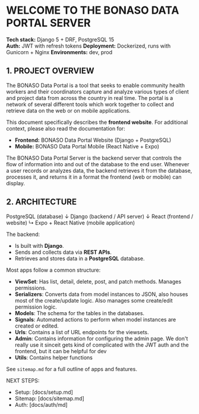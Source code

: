 # WELCOME TO THE BONASO DATA PORTAL SERVER

**Tech stack:** Django 5 + DRF, PostgreSQL 15  
**Auth:** JWT with refresh tokens 
**Deployment:** Dockerized, runs with Gunicorn + Nginx
**Environments:** dev, prod 

## 1. PROJECT OVERVIEW
The BONASO Data Portal is a tool that seeks to enable community health workers and their coordinators capture and analyze various types of client and project data from across the country in real time. The portal is a network of several different tools which work together to collect and retrieve data on the web or on mobile applications. 

This document specifically describes the **frontend website**. For additional context, please also read the documentation for:  
- **Frontend:** BONASO Data Portal Website (Django + PostgreSQL)  
- **Mobile:** BONASO Data Portal Mobile (React Native + Expo)  

The BONASO Data Portal Server is the backend server that controls the flow of information into and out of the database to the end user. Whenever a user records or analyzes data, the backend retrieves it from the database, processes it, and returns it in a format the frontend (web or mobile) can display.

## 2. ARCHITECTURE
PostgreSQL (database)
        ↓
Django (backend / API server)
        ↓
React (frontend / website)
    ↳ Expo + React Native (mobile application)

The backend:
- Is built with **Django**.  
- Sends and collects data via **REST APIs**.  
- Retrieves and stores data in a **PostgreSQL** database. 

Most apps follow a common structure:  
- **ViewSet**: Has list, detail, delete, post, and patch methods. Manages permissions. 
- **Serializers**: Converts data from model instances to JSON, also houses most of the create/update logic. Also manages some create/edit permission logic.  
- **Models**: The schema for the tables in the databases. 
- **Signals**: Automated actions to perform when model instances are created or edited. 
- **Urls**: Contains a list of URL endpoints for the viewsets.
- **Admin**: Contains information for configuring the admin page. We don't really use it sinceit gets kind of complicated with the JWT auth and the frontend, but it can be helpful for dev
- **Utils**: Contains helper functions

See `sitemap.md` for a full outline of apps and features.  

NEXT STEPS:
- Setup: [docs/setup.md]
- Sitemap: [docs/sitemap.md]
- Auth: [docs/auth/md]
